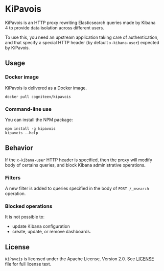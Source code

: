 # KiPavois

KiPavois is an HTTP proxy rewriting Elasticsearch queries made by Kibana 4
to provide data isolation across different users.

To use this, you need an upstream application taking care of authentication,
and that specify a special HTTP header (by default `x-kibana-user`) expected by
KiPavois.

## Usage

### Docker image

KiPavois is delivered as a Docker image.
```shell
docker pull cogniteev/kipavois
```

### Command-line use

You can install the NPM package:

```
npm install -g kipavois
kipavois --help
```


## Behavior

If the `x-kibana-user` HTTP header is specified, then the proxy will modify body of certains queries, and block Kibana administrative operations.

### Filters

A new filter is added to queries specified in the body of `POST /_msearch`
operation.

### Blocked operations

It is not possible to:

* update Kibana configuration
* create, update, or remove dashboards.

## License

`KiPavois` is licensed under the Apache License, Version 2.0.
See [LICENSE](LICENSE) file for full license text.
